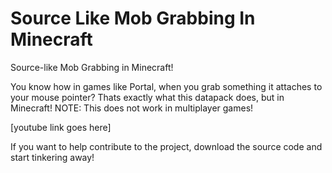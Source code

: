 # Source Like Mob Grabbing In Minecraft
Source-like Mob Grabbing in Minecraft!

You know how in games like Portal, when you grab something it attaches to your mouse pointer? Thats exactly what this datapack does, but in Minecraft!
NOTE: This does not work in multiplayer games!

[youtube link goes here]

If you want to help contribute to the project, download the source code and start tinkering away!
